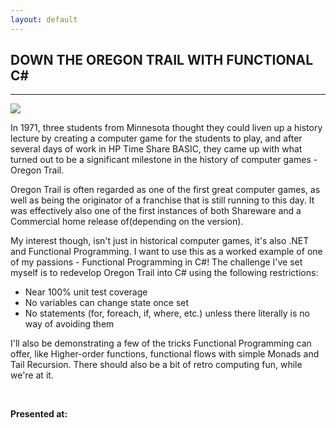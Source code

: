 ```yaml
---
layout: default
---
```


<div class="pagepanel down_arrow white">
  <div class="center">
    <h2>DOWN THE OREGON TRAIL WITH FUNCTIONAL C#</h2>
    <hr/>
<img src="/Content/img/oregontrail.png">

<p>In 1971, three students from Minnesota thought they could liven up a history lecture by creating a computer game for the students to play, and after several days of work in HP Time Share BASIC, they came up with what turned out to be a significant milestone in the history of computer games - Oregon Trail.</p>

<p>Oregon Trail is often regarded as one of the first great computer games, as well as being the originator of a franchise that is still running to this day. It was effectively also one of the first instances of both Shareware and a Commercial home release of(depending on the version).</p>

<p>My interest though, isn't just in historical computer games, it's also .NET and Functional Programming. I want to use this as a worked example of one of my passions - Functional Programming in C#! The challenge I've set myself is to redevelop Oregon Trail into C# using the following restrictions:</p>

<ul>
	<li>Near 100% unit test coverage</li>
	<li>No variables can change state once set</li>
	<li>No statements (for, foreach, if, where, etc.) unless there literally is no way of avoiding them</li>
</ul>

<p>I'll also be demonstrating a few of the tricks Functional Programming can offer, like Higher-order functions, functional flows with simple Monads and Tail Recursion. There should also be a bit of retro computing fun, while we're at it.</p>

<br/>

<p>
	<strong>Presented at:</strong>
</p>

